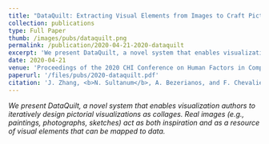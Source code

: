 ```yaml
---
title: "DataQuilt: Extracting Visual Elements from Images to Craft Pictorial Visualizations"
collection: publications
type: Full Paper
thumb: /images/pubs/dataquilt.png
permalink: /publication/2020-04-21-2020-dataquilt
excerpt: 'We present DataQuilt, a novel system that enables visualization authors to iteratively design pictorial visualizations as collages. Real images (e.g., paintings, photographs, sketches) act as both inspiration and as a resource of visual elements that can be mapped to data. '
date: 2020-04-21
venue: 'Proceedings of the 2020 CHI Conference on Human Factors in Computing Systems (CHI&apos;20)'
paperurl: '/files/pubs/2020-dataquilt.pdf'
citation: 'J. Zhang, <b>N. Sultanum</b>, A. Bezerianos, and F. Chevalier. 2020. <b>DataQuilt: Extracting Visual Elements from Images to Craft Pictorial Visualizations</b>. In <i>Proceedings of the 2020 CHI Conference on Human Factors in Computing Systems (CHI &apos;20)</i>. ACM.'
---
```

_We present DataQuilt, a novel system that enables visualization authors to iteratively design pictorial visualizations as collages. Real images (e.g., paintings, photographs, sketches) act as both inspiration and as a resource of visual elements that can be mapped to data._
